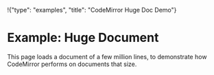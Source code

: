 !{"type": "examples", "title": "CodeMirror Huge Doc Demo"}

# Example: Huge Document

This page loads a document of a few million lines, to demonstrate how
CodeMirror performs on documents that size.

<style>.cm-wrap { height: 400px }</style>

<div id=editor></div>
<script defer src="../../codemirror.js"></script>
<script defer src="million.js"></script>
